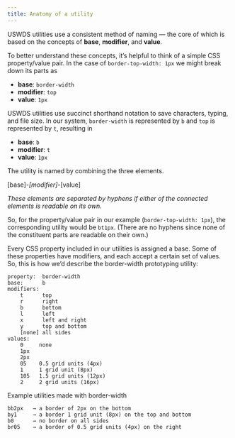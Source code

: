 ```yaml
---
title: Anatomy of a utility
---
```

USWDS utilities use a consistent method of naming — the core of which is based on the concepts of **base**, **modifier**, and **value**.

To better understand these concepts, it’s helpful to think of a simple CSS property/value pair. In the case of `border-top-width: 1px` we might break down its parts as

- **base**: `border-width`
- **modifier**: `top`
- **value**: `1px`

USWDS utilities use succinct shorthand notation to save characters, typing, and file size. In our system, `border-width` is represented by `b` and `top` is represented by `t`, resulting in

- **base**: `b`
- **modifier**: `t`
- **value**: `1px`

The utility is named by combining the three elements.

[base]-*[modifier]-*[value]

*These elements are separated by hyphens if either of the connected elements is readable on its own.*

So, for the property/value pair in our example (`border-top-width: 1px`), the corresponding utility would be `bt1px`. (There are no hyphens since none of the constituent parts are readable on their own.)

Every CSS property included in our utilities is assigned a base. Some of these properties have modifiers, and each accept a certain set of values. So, this is how we’d describe the border-width prototyping utility:
```
property:  border-width
base:      b
modifiers:
    t      top
    r      right
    b      bottom
    l      left
    x      left and right
    y      top and bottom
    [none] all sides
values:
    0     none
    1px
    2px
    05    0.5 grid units (4px)
    1     1 grid unit (8px)
    105   1.5 grid units (12px)
    2     2 grid units (16px)
```

Example utilities made with border-width
```
bb2px   → a border of 2px on the bottom
by1     → a border 1 grid unit (8px) on the top and bottom
b0      → no border on all sides
br05    → a border of 0.5 grid units (4px) on the right
```
